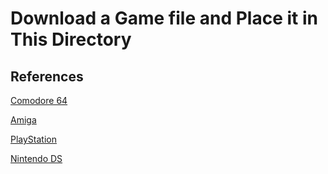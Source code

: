 # Download a Game file and Place it in This Directory

## References

[Comodore 64](https://www.planetemu.net/roms/commodore-c64-games-d64)

[Amiga](https://www.planetemu.net/roms/commodore-amiga-games-adf)

[PlayStation](https://www.emulatorgames.net/roms/playstation/)

[Nintendo DS](https://www.emulatorgames.net/roms/nintendo-ds/)